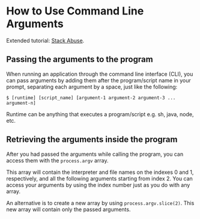 # How to Use Command Line Arguments

Extended tutorial: [Stack Abuse](https://stackabuse.com/command-line-arguments-in-node-js/).

## Passing the arguments to the program

When running an application through the command line interface (CLI), you can pass arguments by adding them after the program/script name in your prompt, separating each argument by a space, just like the following:

`$ [runtime] [script_name] [argument-1 argument-2 argument-3 ... argument-n]`

Runtime can be anything that executes a program/script e.g. sh, java, node, etc. 

## Retrieving the arguments inside the program

After you had passed the arguments while calling the program, you can access them with the  `process.argv` array.

This array will contain the interpreter and file names on the indexes 0 and 1, respectively, and all the following arguments starting from index 2. You can access your arguments by using the index number just as you do with any array.

An alternative is to create a new array by using `process.argv.slice(2)`. This new array will contain only the passed arguments.